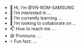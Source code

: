 - 👋 Hi, I’m @VN-ROM-SAMSUNG
- 👀 I’m interested in ...
- 🌱 I’m currently learning ...
- 💞️ I’m looking to collaborate on ...
- 📫 How to reach me ...
- 😄 Pronouns: ...
- ⚡ Fun fact: ...

<!---
VN-ROM-SAMSUNG/VN-ROM-SAMSUNG is a ✨ special ✨ repository because its `README.md` (this file) appears on your GitHub profile.
You can click the Preview link to take a look at your changes.
--->
